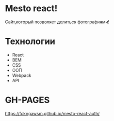 # Mesto react!
Сайт,который позволяет делиться фотографиями!
# Технологии
* React
* BEM
* CSS
* ООП
* Webpack
* API
# GH-PAGES
https://fckngawsm.github.io/mesto-react-auth/
